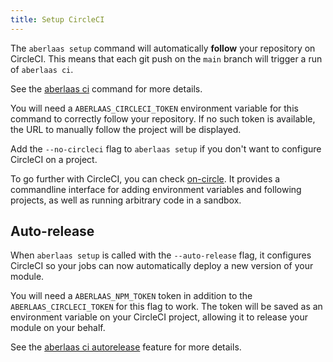 ```yaml
---
title: Setup CircleCI
---
```


The `aberlaas setup` command will automatically **follow** your repository on
CircleCI. This means that each git push on the `main` branch will trigger
a run of `aberlaas ci`.

See the [aberlaas ci](/ci/) command for more details.

You will need a `ABERLAAS_CIRCLECI_TOKEN` environment variable for this command to
correctly follow your repository. If no such token is available, the URL to
manually follow the project will be displayed.

Add the `--no-circleci` flag to `aberlaas setup` if you don't want to configure
CircleCI on a project.

To go further with CircleCI, you can check
[on-circle](https://projects.pixelastic.com/on-circle/). It provides
a commandline interface for adding environment variables and following projects,
as well as running arbitrary code in a sandbox.

## Auto-release

When `aberlaas setup` is called with the `--auto-release` flag, it configures
CircleCI so your jobs can now automatically deploy a new version of your module.

You will need a `ABERLAAS_NPM_TOKEN` token in addition to the `ABERLAAS_CIRCLECI_TOKEN` for this
flag to work. The token will be saved as an environment variable on your
CircleCI project, allowing it to release your module on your behalf.

See the [aberlaas ci autorelease](/ci/autorelease) feature for more details.
